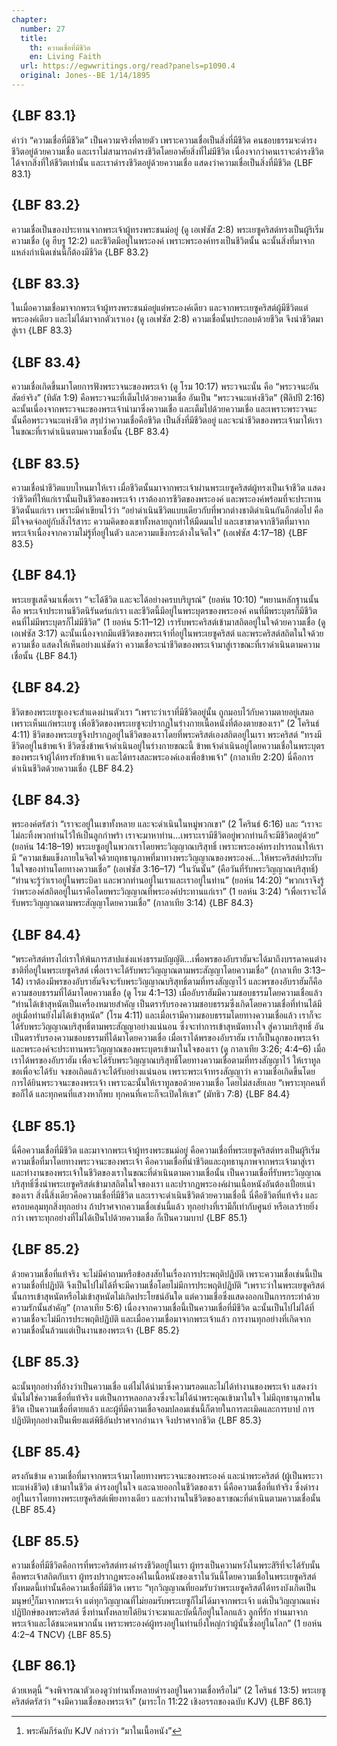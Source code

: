 ```yaml
---
chapter:
  number: 27
  title:
    th: ความเชื่อที่มีชีวิต
    en: Living Faith
  url: https://egwwritings.org/read?panels=p1090.4
  original: Jones--BE 1/14/1895
---
```


## {LBF 83.1}

คำว่า “ความเชื่อที่มีชีวิต” เป็นความจริงที่ตายตัว เพราะความเชื่อเป็นสิ่งที่มีชีวิต คนชอบธรรมจะดำรงชีวิตอยู่ด้วยความเชื่อ และเราไม่สามารถดำรงชีวิตโดยอาศัยสิ่งที่ไม่มีชีวิต เนื่องจากว่าคนเราจะดำรงชีวิตได้จากสิ่งที่ให้ชีวิตเท่านั้น และเราดำรงชีวิตอยู่ด้วยความเชื่อ แสดงว่าความเชื่อเป็นสิ่งที่มีชีวิต {LBF 83.1}

## {LBF 83.2}

ความเชื่อเป็นของประทานจากพระเจ้าผู้ทรงพระชนม์อยู่ (ดู เอเฟซัส 2:8) พระเยซูคริสต์ทรงเป็นผู้ริเริ่มความเชื่อ (ดู ฮีบรู 12:2) และชีวิตมีอยู่ในพระองค์ เพราะพระองค์ทรงเป็นชีวิตนั้น ฉะนั้นสิ่งที่มาจากแหล่งกำเนิดเช่นนี้ก็ต้องมีชีวิต {LBF 83.2}

## {LBF 83.3}

ในเมื่อความเชื่อมาจากพระเจ้าผู้ทรงพระชนม์อยู่แต่พระองค์เดียว และจากพระเยซูคริสต์ผู้มีชีวิตแต่พระองค์เดียว และไม่ได้มาจากตัวเราเอง (ดู เอเฟซัส 2:8) ความเชื่อนั้นประกอบด้วยชีวิต จึงนำชีวิตมาสู่เรา {LBF 83.3}

## {LBF 83.4}

ความเชื่อเกิดขึ้นมาโดยการฟังพระวจนะของพระเจ้า (ดู โรม 10:17) พระวจนะนั้น คือ “พระวจนะอันสัตย์จริง” (ทิตัส 1:9) คือพระวจนะที่เต็มไปด้วยความเชื่อ อันเป็น “พระวจนะแห่งชีวิต” (ฟีลิปปี 2:16) ฉะนั้นเนื่องจากพระวจนะของพระเจ้านำมาซึ่งความเชื่อ และเต็มไปด้วยความเชื่อ และเพราะพระวจนะนั้นคือพระวจนะแห่งชีวิต สรุปว่าความเชื่อคือชีวิต เป็นสิ่งที่มีชีวิตอยู่ และจะนำชีวิตของพระเจ้ามาให้เราในขณะที่เราดำเนินตามความเชื่อนั้น {LBF 83.4}

## {LBF 83.5}

ความเชื่อนำชีวิตแบบไหนมาให้เรา เมื่อชีวิตนั้นมาจากพระเจ้าผ่านพระเยซูคริสต์ผู้ทรงเป็นเจ้าชีวิต แสดงว่าชีวิตที่ให้แก่เรานั้นเป็นชีวิตของพระเจ้า เราต้องการชีวิตของพระองค์ และพระองค์พร้อมที่จะประทานชีวิตนั้นแก่เรา เพราะมีคำเขียนไว้ว่า “อย่าดำเนินชีวิตแบบเดียวกับที่พวกต่างชาติดำเนินกันอีกต่อไป คือมีใจจดจ่ออยู่กับสิ่งไร้สาระ ความคิดของเขาทั้งหลายถูกทำให้มืดมนไป และเขาขาดจากชีวิตที่มาจากพระเจ้าเนื่องจากความไม่รู้ที่อยู่ในตัว และความแข็งกระด้างในจิตใจ” (เอเฟซัส 4:17–18) {LBF 83.5}

## {LBF 84.1}

พระเยซูเสด็จมาเพื่อเรา “จะได้ชีวิต และจะได้อย่างครบบริบูรณ์” (ยอห์น 10:10) “พยานหลักฐานนั้นคือ พระเจ้าประทานชีวิตนิรันดร์แก่เรา และชีวิตนี้มีอยู่ในพระบุตรของพระองค์ คนที่มีพระบุตรก็มีชีวิต คนที่ไม่มีพระบุตรก็ไม่มีชีวิต” (1 ยอห์น 5:11–12) เรารับพระคริสต์เข้ามาสถิตอยู่ในใจด้วยความเชื่อ (ดู เอเฟซัส 3:17) ฉะนั้นเนื่องจากมีแต่ชีวิตของพระเจ้าที่อยู่ในพระเยซูคริสต์ และพระคริสต์สถิตในใจด้วยความเชื่อ แสดงให้เห็นอย่างแน่ชัดว่า ความเชื่อจะนำชีวิตของพระเจ้ามาสู่เราขณะที่เราดำเนินตามความเชื่อนั้น {LBF 84.1}

## {LBF 84.2}

ชีวิตของพระเยซูเองจะสำแดงผ่านตัวเรา “เพราะว่าเราที่มีชีวิตอยู่นั้น ถูกมอบไว้กับความตายอยู่เสมอเพราะเห็นแก่พระเยซู เพื่อชีวิตของพระเยซูจะปรากฏในร่างกายเนื้อหนังที่ต้องตายของเรา” (2 โครินธ์ 4:11) ชีวิตของพระเยซูจึงปรากฏอยู่ในชีวิตของเราโดยที่พระคริสต์เองสถิตอยู่ในเรา พระคริสต์ “ทรงมีชีวิตอยู่ในข้าพเจ้า ชีวิตซึ่งข้าพเจ้าดำเนินอยู่ในร่างกายขณะนี้ ข้าพเจ้าดำเนินอยู่โดยความเชื่อในพระบุตรของพระเจ้าผู้ได้ทรงรักข้าพเจ้า และได้ทรงสละพระองค์เองเพื่อข้าพเจ้า” (กาลาเทีย 2:20) นี่คือการดำเนินชีวิตด้วยความเชื่อ {LBF 84.2}

## {LBF 84.3}

พระองค์ตรัสว่า “เราจะอยู่ในเขาทั้งหลาย และจะดำเนินในหมู่พวกเขา” (2 โครินธ์ 6:16) และ “เราจะไม่ละทิ้งพวกท่านไว้ให้เป็นลูกกำพร้า เราจะมาหาท่าน…เพราะเรามีชีวิตอยู่พวกท่านก็จะมีชีวิตอยู่ด้วย” (ยอห์น 14:18–19) พระเยซูอยู่ในพวกเราโดยพระวิญญาณบริสุทธิ์ เพราะพระองค์ทรงปรารถนาให้เรามี “ความเข้มแข็งภายในจิตใจด้วยฤทธานุภาพที่มาทางพระวิญญาณของพระองค์…ให้พระคริสต์ประทับในใจของท่านโดยทางความเชื่อ” (เอเฟซัส 3:16–17) “ในวันนั้น” (คือวันที่รับพระวิญญาณบริสุทธิ์) “ท่านจะรู้ว่าเราอยู่ในพระบิดา และพวกท่านอยู่ในเราและเราอยู่ในท่าน” (ยอห์น 14:20) “พวกเราจึงรู้ว่าพระองค์สถิตอยู่ในเราคือโดยพระวิญญาณที่พระองค์ประทานแก่เรา” (1 ยอห์น 3:24) “เพื่อเราจะได้รับพระวิญญาณตามพระสัญญาโดยความเชื่อ” (กาลาเทีย 3:14) {LBF 84.3}

## {LBF 84.4}

“พระคริสต์ทรงไถ่เราให้พ้นการสาปแช่งแห่งธรรมบัญญัติ…เพื่อพรของอับราฮัมจะได้มาถึงบรรดาคนต่างชาติที่อยู่ในพระเยซูคริสต์ เพื่อเราจะได้รับพระวิญญาณตามพระสัญญาโดยความเชื่อ” (กาลาเทีย 3:13–14) เราต้องมีพรของอับราฮัมจึงจะรับพระวิญญาณบริสุทธิ์ตามที่ทรงสัญญาไว้ และพรของอับราฮัมก็คือความชอบธรรมที่ได้มาโดยความเชื่อ (ดู โรม 4:1–13) เมื่ออับราฮัมมีความชอบธรรมโดยความเชื่อแล้ว “ท่านได้เข้าสุหนัตเป็นเครื่องหมายสำคัญ เป็นตรารับรองความชอบธรรมซึ่งเกิดโดยความเชื่อที่ท่านได้มีอยู่เมื่อท่านยังไม่ได้เข้าสุหนัต” (โรม 4:11) และเมื่อเรามีความชอบธรรมโดยทางความเชื่อแล้ว เราก็จะได้รับพระวิญญาณบริสุทธิ์ตามพระสัญญาอย่างแน่นอน ซึ่งจะทำการเข้าสุหนัตทางใจ สู่ความบริสุทธิ์ อันเป็นตรารับรองความชอบธรรมที่ได้มาโดยความเชื่อ เมื่อเราได้พรของอับราฮัม เราก็เป็นลูกของพระเจ้า และพระองค์จะประทานพระวิญญาณของพระบุตรเข้ามาในใจของเรา (ดู กาลาเทีย 3:26; 4:4–6) เมื่อเราได้พรของอับราฮัม เพื่อจะได้รับพระวิญญาณบริสุทธิ์โดยทางความเชื่อตามที่ทรงสัญญาไว้ ให้เราทูลขอเพื่อจะได้รับ จงขอเถิดแล้วจะได้รับอย่างแน่นอน เพราะพระเจ้าทรงสัญญาว่า ความเชื่อเกิดขึ้นโดยการได้ยินพระวจนะของพระเจ้า เพราะฉะนั้นให้เราทูลขอด้วยความเชื่อ โดยไม่สงสัยเลย “เพราะทุกคนที่ขอก็ได้ และทุกคนที่แสวงหาก็พบ ทุกคนที่เคาะก็จะเปิดให้เขา” (มัทธิว 7:8) {LBF 84.4}

## {LBF 85.1}

นี่คือความเชื่อที่มีชีวิต และมาจากพระเจ้าผู้ทรงพระชนม์อยู่ คือความเชื่อที่พระเยซูคริสต์ทรงเป็นผู้ริเริ่ม ความเชื่อที่มาโดยทางพระวจนะของพระเจ้า คือความเชื่อที่นำชีวิตและฤทธานุภาพจากพระเจ้ามาสู่เรา และทำงานของพระเจ้าในชีวิตของเราในขณะที่ดำเนินตามความเชื่อนั้น เป็นความเชื่อที่รับพระวิญญาณบริสุทธิ์ซึ่งนำพระเยซูคริสต์เข้ามาสถิตในใจของเรา และปรากฏพระองค์ผ่านเนื้อหนังอันต้องเปื่อยเน่าของเรา สิ่งนี้สิ่งเดียวคือความเชื่อที่มีชีวิต และเราจะดำเนินชีวิตด้วยความเชื่อนี้ นี่คือชีวิตที่แท้จริง และครอบคลุมทุกสิ่งทุกอย่าง ถ้าปราศจากความเชื่อเช่นนี้แล้ว ทุกอย่างที่เรามีก็เท่ากับศูนย์ หรือเลวร้ายยิ่งกว่า เพราะทุกอย่างที่ไม่ได้เป็นไปด้วยความเชื่อ ก็เป็นความบาป {LBF 85.1}

## {LBF 85.2}

ด้วยความเชื่อที่แท้จริง จะไม่มีคำถามหรือข้อสงสัยในเรื่องการประพฤติปฏิบัติ เพราะความเชื่อเช่นนี้เป็นความเชื่อที่ปฏิบัติ จึงเป็นไปไม่ได้ที่จะมีความเชื่อโดยไม่มีการประพฤติปฏิบัติ “เพราะว่าในพระเยซูคริสต์นั้นการเข้าสุหนัตหรือไม่เข้าสุหนัตไม่เกิดประโยชน์อันใด แต่ความเชื่อซึ่งแสดงออกเป็นการกระทำด้วยความรักนั้นสำคัญ” (กาลาเทีย 5:6) เนื่องจากความเชื่อนี้เป็นความเชื่อที่มีชีวิต ฉะนั้นเป็นไปไม่ได้ที่ความเชื่อจะไม่มีการประพฤติปฏิบัติ และเมื่อความเชื่อมาจากพระเจ้าแล้ว การงานทุกอย่างที่เกิดจากความเชื่อนั้นล้วนแต่เป็นงานของพระเจ้า {LBF 85.2}

## {LBF 85.3}

ฉะนั้นทุกอย่างที่อ้างว่าเป็นความเชื่อ แต่ไม่ได้นำมาซึ่งความรอดและไม่ได้ทำงานของพระเจ้า แสดงว่านั่นไม่ใช่ความเชื่อที่แท้จริง แต่เป็นการหลอกลวงซึ่งจะไม่ได้นำพระคุณเข้ามาในใจ ไม่มีฤทธานุภาพในชีวิต เป็นความเชื่อที่ตายแล้ว และผู้ที่มีความเชื่อจอมปลอมเช่นนี้ก็ตายในการละเมิดและการบาป การปฏิบัติทุกอย่างเป็นเพียงแต่พิธีอันปราศจากอำนาจ จึงปราศจากชีวิต {LBF 85.3}

## {LBF 85.4}

ตรงกันข้าม ความเชื่อที่มาจากพระเจ้ามาโดยทางพระวจนะของพระองค์ และนำพระคริสต์ (ผู้เป็นพระวาทะแห่งชีวิต) เข้ามาในชีวิต ดำรงอยู่ในใจ และฉายออกในชีวิตของเรา นี่คือความเชื่อที่แท้จริง ซึ่งดำรงอยู่ในเราโดยทางพระเยซูคริสต์เพียงทางเดียว และทำงานในชีวิตของเราขณะที่ดำเนินตามความเชื่อนั้น {LBF 85.4}

## {LBF 85.5}

ความเชื่อที่มีชีวิตคือการที่พระคริสต์ทรงดำรงชีวิตอยู่ในเรา ผู้ทรงเป็นความหวังในพระสิริที่จะได้รับนั้น คือพระเจ้าสถิตกับเรา ผู้ทรงปรากฏพระองค์ในเนื้อหนังของเราในวันนี้โดยความเชื่อในพระเยซูคริสต์ ทั้งหมดนี้เท่านั้นคือความเชื่อที่มีชีวิต เพราะ “ทุกวิญญาณที่ยอมรับว่าพระเยซูคริสต์ได้ทรงบังเกิดเป็นมนุษย์[^1]ก็มาจากพระเจ้า แต่ทุกวิญญาณที่ไม่ยอมรับพระเยซูก็ไม่ได้มาจากพระเจ้า แต่เป็นวิญญาณแห่งปฏิปักษ์ของพระคริสต์ ซึ่งท่านทั้งหลายได้ยินว่าจะมาและบัดนี้ก็อยู่ในโลกแล้ว ลูกที่รัก ท่านมาจากพระเจ้าและได้ชนะคนพวกนั้น เพราะพระองค์ผู้ทรงอยู่ในท่านยิ่งใหญ่กว่าผู้นั้นซึ่งอยู่ในโลก” (1 ยอห์น 4:2–4 TNCV) {LBF 85.5}

[^1]: พระคัมภีร์ฉบับ KJV กล่าวว่า “มาในเนื้อหนัง”

## {LBF 86.1}

ด้วยเหตุนี้ “จงพิจารณาตัวเองดูว่าท่านทั้งหลายดำรงอยู่ในความเชื่อหรือไม่” (2 โครินธ์ 13:5) พระเยซูคริสต์ตรัสว่า “จงมีความเชื่อของพระเจ้า” (มาระโก 11:22 เชิงอรรถของฉบับ KJV) {LBF 86.1}
